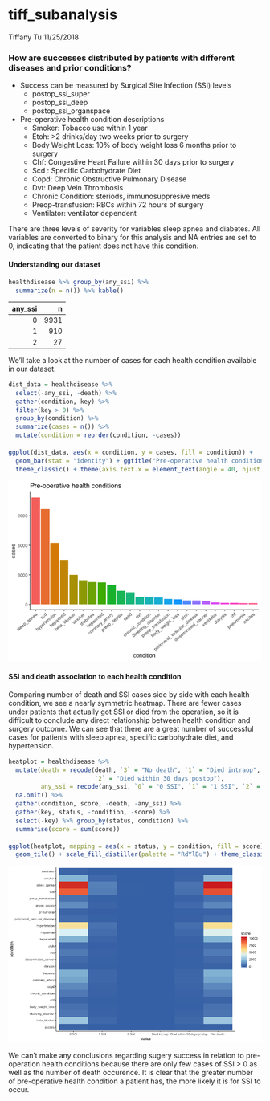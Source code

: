 tiff\_subanalysis
================
Tiffany Tu
11/25/2018

### How are successes distributed by patients with different diseases and prior conditions?

  - Success can be measured by Surgical Site Infection (SSI) levels
      - postop\_ssi\_super  
      - postop\_ssi\_deep
      - postop\_ssi\_organspace
  - Pre-operative health condition descriptions
      - Smoker: Tobacco use within 1 year
      - Etoh: \>2 drinks/day two weeks prior to surgery
      - Body Weight Loss: 10% of body weight loss 6 months prior to
        surgery
      - Chf: Congestive Heart Failure within 30 days prior to surgery
      - Scd : Specific Carbohydrate Diet
      - Copd: Chronic Obstructive Pulmonary Disease
      - Dvt: Deep Vein Thrombosis
      - Chronic Condition: steriods, immunosuppresive meds
      - Preop-transfusion: RBCs within 72 hours of surgery
      - Ventilator: ventilator dependent

There are three levels of severity for variables sleep apnea and
diabetes. All variables are converted to binary for this analysis and NA
entries are set to 0, indicating that the patient does not have this
condition.

#### Understanding our dataset

``` r
healthdisease %>% group_by(any_ssi) %>% 
  summarize(n = n()) %>% kable()
```

| any\_ssi |    n |
| -------: | ---: |
|        0 | 9931 |
|        1 |  910 |
|        2 |   27 |

We’ll take a look at the number of cases for each health condition
available in our dataset.

``` r
dist_data = healthdisease %>% 
  select(-any_ssi, -death) %>% 
  gather(condition, key) %>% 
  filter(key > 0) %>% 
  group_by(condition) %>% 
  summarize(cases = n()) %>% 
  mutate(condition = reorder(condition, -cases))

ggplot(dist_data, aes(x = condition, y = cases, fill = condition)) +
  geom_bar(stat = "identity") + ggtitle("Pre-operative health conditions") +
  theme_classic() + theme(axis.text.x = element_text(angle = 40, hjust = 1), legend.position = "none") 
```

![](tiff_subanalysis_files/figure-gfm/unnamed-chunk-3-1.png)<!-- -->

#### SSI and death association to each health condition

Comparing number of death and SSI cases side by side with each health
condition, we see a nearly symmetric heatmap. There are fewer cases
under patients that actually got SSI or died from the operation, so it
is difficult to conclude any direct relationship between health
condition and surgery outcome. We can see that there are a great number
of successful cases for patients with sleep apnea, specific carbohydrate
diet, and hypertension.

``` r
heatplot = healthdisease %>% 
  mutate(death = recode(death, `3` = "No death", `1` = "Died intraop", 
                        `2` = "Died within 30 days postop"),
         any_ssi = recode(any_ssi, `0` = "0 SSI", `1` = "1 SSI", `2` = "2 SSI")) %>%
  na.omit() %>% 
  gather(condition, score, -death, -any_ssi) %>%
  gather(key, status, -condition, -score) %>% 
  select(-key) %>% group_by(status, condition) %>% 
  summarise(score = sum(score)) 

ggplot(heatplot, mapping = aes(x = status, y = condition, fill = score)) + 
  geom_tile() + scale_fill_distiller(palette = "RdYlBu") + theme_classic()
```

![](tiff_subanalysis_files/figure-gfm/unnamed-chunk-4-1.png)<!-- -->

We can’t make any conclusions regarding sugery success in relation to
pre-operation health conditions because there are only few cases of SSI
\> 0 as well as the number of death occurence. It is clear that the
greater number of pre-operative health condition a patient has, the more
likely it is for SSI to occur.
